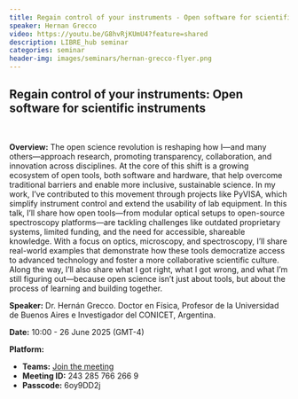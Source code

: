```yaml
---
title: Regain control of your instruments - Open software for scientific instruments
speaker: Hernan Grecco
video: https://youtu.be/G8hvRjKUmU4?feature=shared
description: LIBRE_hub seminar
categories: seminar
header-img: images/seminars/hernan-grecco-flyer.png
---
```


## Regain control of your instruments: Open software for scientific instruments
<br>

**Overview:** 
The open science revolution is reshaping how I—and many others—approach research, promoting transparency, collaboration, and innovation across disciplines. At the core of this shift is a growing ecosystem of open tools, both software and hardware, that help overcome traditional barriers and enable more inclusive, sustainable science. In my work, I’ve contributed to this movement through projects like PyVISA, which simplify instrument control and extend the usability of lab equipment. In this talk, I’ll share how open tools—from modular optical setups to open-source spectroscopy platforms—are tackling challenges like outdated proprietary systems, limited funding, and the need for accessible, shareable knowledge. With a focus on optics, microscopy, and spectroscopy, I’ll share real-world examples that demonstrate how these tools democratize access to advanced technology and foster a more collaborative scientific culture. Along the way, I’ll also share what I got right, what I got wrong, and what I’m still figuring out—because open science isn’t just about tools, but about the process of learning and building together.

**Speaker:** Dr. Hernán Grecco. Doctor en Física, Profesor de la Universidad de Buenos Aires e Investigador del CONICET, Argentina.

**Date:** 10:00 - 26 June 2025 (GMT-4)

**Platform:**
- **Teams:** [Join the meeting](https://nam10.safelinks.protection.outlook.com/ap/t-59584e83/?url=https%3A%2F%2Fteams.microsoft.com%2Fl%2Fmeetup-join%2F19%253ameeting_NDU0Njk0NTUtZjM1My00MTVmLTkxYjctOWQ2ZTZiZDgyNzNl%2540thread.v2%2F0%3Fcontext%3D%257b%2522Tid%2522%253a%25225ff5d9fa-f83f-4ac1-a4d2-eb48ea0a00d2%2522%252c%2522Oid%2522%253a%2522b066b156-36d2-4bf1-8723-85ab0bba4b91%2522%257d&data=05%7C02%7Cpgpadilla%40uc.cl%7Cdf3cfc6eaee44e2a8c2c08dd9715be0c%7C5ff5d9faf83f4ac1a4d2eb48ea0a00d2%7C0%7C0%7C638832841836298831%7CUnknown%7CTWFpbGZsb3d8eyJFbXB0eU1hcGkiOnRydWUsIlYiOiIwLjAuMDAwMCIsIlAiOiJXaW4zMiIsIkFOIjoiTWFpbCIsIldUIjoyfQ%3D%3D%7C0%7C%7C%7C&sdata=KQod0v7uij60Pu9lY0tBsZeNVzks9oUTzsHv2kMh60U%3D&reserved=0)
- **Meeting ID:** 243 285 766 266 9
- **Passcode:** 6oy9DD2j